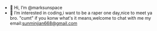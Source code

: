 - 👋 Hi, I’m @marksunspace
- 👀 I’m interested in coding,i want to be a raper one day,nice to meet ya bro.
"cumt" if you konw what's it means,welcome to chat with me
my email:sunminjian668@gmail.com
<!---
marksunspace/marksunspace is a ✨ special ✨ repository because its `README.md` (this file) appears on your GitHub profile.
You can click the Preview link to take a look at your changes.
--->
